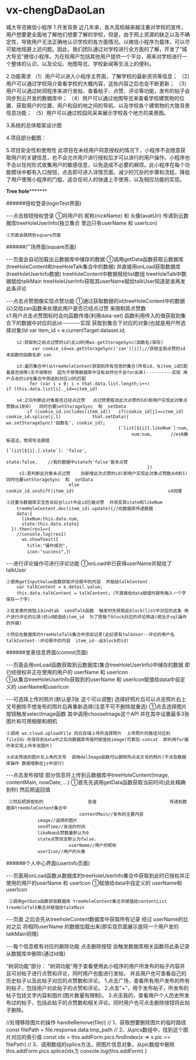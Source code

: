 # vx-chengDaDaoLan
城大导览微信小程序
1.开发背景
	近几年来，各大高校越来越注重对学校的宣传，用户想要更全面地了解他们想要了解的学校，但是，由于网上资源的缺乏以及不确定性，导致用户无法正确地认识学校的各方面情况。以微信小程序为载体，可以尽可能地规避上述问题。因此，我们团队通过对学校进行全方面的了解，开发了“城大导览”微信小程序。为在校用户包括其他用户提供一个平台，用来对学校进行一个整体的认识、以及论坛、地图导览、学校新闻等生活上的便利。

2.功能需求
	（1）用户可以进入小程序主界面，了解学校的最新资讯等信息；
	（2）用户可以通过学校简介查看学校的大概内容，这些内容之后也会不断更新；
	（3）用户可以通过树洞程序来进行发帖、查看帖子、点赞、评论等功能，发布的帖子会同步到云开发的数据库中；
	（4）用户可以通过地图导览来查看学校建筑物的位置、获取用户的位置、用户和目的地之间的导航、以及学校各个建筑物的大致背景信息功能；
	（5）用户可以通过校园风采来展示学校各个地方的美景图。

3.系统的总体框架设计图
 

4.项目部分截图：
    

5.项目安全性和使用性
	此项目在未经用户同意授权的情况下，小程序不会随意获取用户的关键信息，也不会允许用户进行授权后才可以进行的用户操作。小程序也不会以任何形式收集用户的敏感信息，以免造成不必要的麻烦。此小程序在每个功能模块中都有入口按钮，点击即可进入详情页面，减少的冗杂的步骤和流程，降低了用户使用小程序的门槛，适合任何人的快速上手使用，以及相应功能的实现。



************************Tree hole*******************************

######授权登录(loginTest界面)

---点击按钮授权登录
    ①将用户的  昵称(nickName) 和 头像(avatUrl) 传递到云数据库treeHoleUserInfo(独立集合  里边只有userName 和 userIcon)
     

    ②页面会跳转到square页面


######广场界面(square页面)

---页面会自动加载出云数据库中储存的数据
    ①调用getData函数获取云数据库(treeHoleContent和treeHoleTalk集合中的数据)  并直接用onLoad获取数据库(treeHoleUserInfo数据)
        treeHoleContent中数据赋给list数组      treeHoleTalk中数据赋给talkMain       treeHoleUserInfo获取其userName赋给talkUser知道是谁再发此条评论

---点击点赞图像实现点赞功能
    ①通过获取数据的id(treeHoleContent中的数据以)交给zan函数来处理此用户是否已经点过赞  来限制其点赞数  
        s1:用户点击点赞图标时会向函数传值(利用data-set)  函数利用传入的值获取到集合下的数据中对应的此id--------实现 获取到集合下对应的对象(也就是用户所选择对象)Id
             var item_id = e.currentTarget.dataset.id;
        
        s2:获取到之前点过赞的id(此id利用wx.getStorageSync(函数名)保存)  
              var cookie_id=wx.getStorageSync('zan')||[];//获取全部点赞的id  本函数的函数名即 zan 

        s3:遍历集合中(从treeHoleContent获取到所有信息的集合)所有id，与item_id匹配看是否相等(无不相等的  因为不想等数据库中没有自然也不会for出来)----------实现 用户点击的id与集合中筛选到对应id的匹配
             for (var i = 0; i < that.data.list.length;i++)                              if (this.data.list[i]._id==item_id)

        s4:之后判断此对象是否已经点过赞   点过赞便取消此次点赞的Id(即用户实现此对象点赞数从1到0)   同时也要setStorageSync  和  setData
            if (cookie_id.includes(item_id))   if(cookie_id[j]==item_id)   cookie_id.splice(j,1)            that.setData({                                                            wx.setStorageSync('函数名', cookie_id);
       									       [`list[${i}].likeNum`]:num,  
        									        num:num,       //es6模板语法，常规写法报错
         								                       [`list[${i}.].state`]: 'false',
        								                        state:false,    //我的数据中state为'false'是未点赞
      								                      })
         s5:若判断此对象未点过赞    则新增此次点赞的id(即用户实现此对象点赞数从0到1)      同时也要setStorageSync  和  setData  
                            else                                  cookie_id.unshift(item_id)                                    s4同理

    ②还要与数据库交互告诉后台list中此id已被点赞  并改变其state和likeNum
        treeHoleContent.doc(item_id).update({//向数据库传递数据
        data:{ 
          likeNum:this.data.num,
          state:this.data.state}
      }).then(res1=>{  
        //console.log(res1)
          wx.showToast({
            title:"操作成功",
            icon:"success",}）

---进行评论操作可进行评论功能
    ①onLoad中已获得userName并赋给了talkUser

    ②使用getInputValue函数获取评论框中的内容  并赋给talkContent
        var talkContent = e.detail.value;
        this.data.talkContent = talkContent;（不直接给data赋值时避免输入一个字保存一个字）

    ③在发表的按钮上bindtab  sendTalk函数  触发时先获取此block(list中对应的这条 用户进行评论的记录)的id赋值给item_id  为了把每个block对应的评论筛选(相当于sql操作的外键)  
       
    ④然后在数据库的treeHoleTalk集合中添加记录(此纪录有talkUser--评论的用户名  talkContent--评论框中的内容  item_id--此block的id)


######发表信息界面(commit页面)

---页面会用onLoad函数获取到云数据库(集合treeHoleUserInfo)中储存的数据 即已经授权并正在使用的用户的 userName 和 userIcon   
    ①从集合treeHoleUserInfo获取到的userName 和 userIcon赋值给data中自定义的 userName和userIcon


---可选择上传的照片(默认是3张 这个可以调整)  选择好照片后可以点击照片右上叉号删除不想发布的照片后再重新选择(注意不可不删除就重选)
    ①点击选择图片按钮触发selectImage函数   其中调用chooseImage这个API  并在其中设置最多3张图片和可用相册和相机

    ②调用 wx.cloud.uploadFile 向云存储上传所选择照片  上传照片的路径对应到fileIds-先保存到data中之后向数据库传值时赋值给image(可累加-concat  即利用for循环来实现上传多张图片)

    ③点击预选的图片右上角的叉号  调用delImage函数可以删除所点击叉号的照片(不涉及数据库操作 数据增删在js中进行)


---点击发布按钮 部分信息将上传到云数据库中treeHoleContent(image, contentMain, nowDate, ...)
     ①首先先调用getData函数获取当前时间(此处精确到秒)  然后把返回值

     ②然后把获取到的                 各值                            传递到数据库treeHoleContent集合中                                  
                                contentMain//发布的主要内容
         		image//选择的图片
        		sendTime//发送的时间 
         		likeNum点赞数量默认为0
          		state点赞状态默认为false，
        	                userName//用户的昵称
          		userIcon//用户的头像


######个人中心界面(userInfo页面)

---页面用onLoad函数从数据库的treeHoleUserInfo集合中获取到此时已授权并正使用的用户的userName 和 userIcon
     ①赋值给data中自定义的 userName和userIcon

     ②调用getData函数获取数据库 treeHoleContent集合并赋值给contentList treeHoleTalk集合并赋值给talkMain
 

---页面 之后会先从treeholeContent数据库中获取所有记录  经过  userName的比对之后 将相同userName 的数据加载出来(即实现页面展示是同一个用户发的  talkMain同理)



---每个信息框有对应的删除功能  点击删除按钮 会触发数据库相关函数将此条记录从数据库中删除(通过Id值)





“树洞功能”部分：
       “树洞功能”用于查看使用此小程序的用户所发布的帖子内容并且可对帖子进行点赞和评论，同时用户也能进行发帖，
   并且用户也可查看自己的历史帖子以及此帖子对应的点赞数和评论。
   1.点击广场，查看所有用户发布的所有的帖子，包括用户对此帖子的点赞和评论。
   2.点击"+"，用于发布帖子，所发布的帖子包括文字内容和图片(图片数量有限制)。
   3.点击我的，查看用户个人历史所发布过的帖子，包括此帖子的点赞数和相关评论。同时用户也可点击删除按钮将此帖子删除。


  

 //处理移除图片的操作 
        handleRemove(file){
            // 1、获取想要删除图片的临时路径
            const filePath = file.response.data.tmp_path
            // 2、从pics数组中，找到这个图片对应的索引值
            const idx = this.addForm.pics.findIndex(x => x.pic == filePath)
            // 3、调用数组的splice方法，把图片信息对象，从pic数组中删除
            this.addForm.pics.splice(idx,1)
            console.log(this.addForm)
            }
